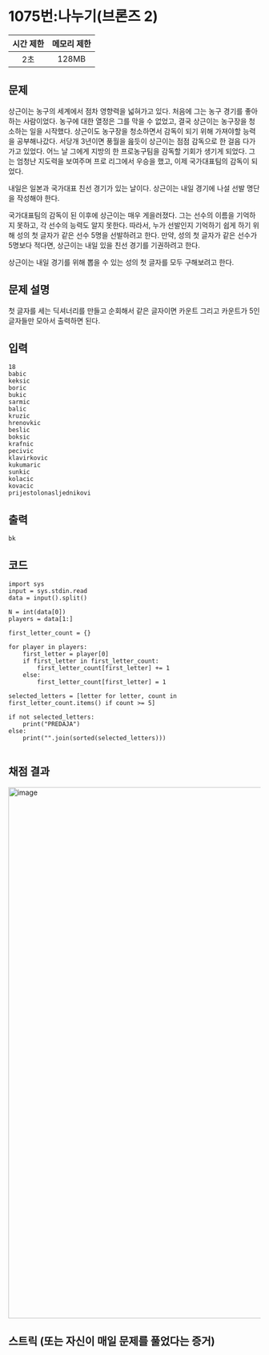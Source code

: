 # 1075번:나누기(브론즈 2)
|시간 제한|메모리 제한|
|:--:|:--:|
|2초|128MB|

## 문제
상근이는 농구의 세계에서 점차 영향력을 넓혀가고 있다. 처음에 그는 농구 경기를 좋아하는 사람이었다. 농구에 대한 열정은 그를 막을 수 없었고, 결국 상근이는 농구장을 청소하는 일을 시작했다. 상근이도 농구장을 청소하면서 감독이 되기 위해 가져야할 능력을 공부해나갔다. 서당개 3년이면 풍월을 읊듯이 상근이는 점점 감독으로 한 걸음 다가가고 있었다. 어느 날 그에게 지방의 한 프로농구팀을 감독할 기회가 생기게 되었다. 그는 엄청난 지도력을 보여주며 프로 리그에서 우승을 했고, 이제 국가대표팀의 감독이 되었다.

내일은 일본과 국가대표 친선 경기가 있는 날이다. 상근이는 내일 경기에 나설 선발 명단을 작성해야 한다.

국가대표팀의 감독이 된 이후에 상근이는 매우 게을러졌다. 그는 선수의 이름을 기억하지 못하고, 각 선수의 능력도 알지 못한다. 따라서, 누가 선발인지 기억하기 쉽게 하기 위해 성의 첫 글자가 같은 선수 5명을 선발하려고 한다. 만약, 성의 첫 글자가 같은 선수가 5명보다 적다면, 상근이는 내일 있을 친선 경기를 기권하려고 한다.

상근이는 내일 경기를 위해 뽑을 수 있는 성의 첫 글자를 모두 구해보려고 한다.

## 문제 설명
첫 글자를 세는 딕셔너리를 만들고 순회해서 같은 글자이면 카운트 그리고 카운트가 5인 글자들만 모아서 출력하면 된다.

## 입력
```
18
babic
keksic
boric
bukic
sarmic
balic
kruzic
hrenovkic
beslic
boksic
krafnic
pecivic
klavirkovic
kukumaric
sunkic
kolacic
kovacic
prijestolonasljednikovi
```

## 출력
```
bk
```
## 코드
```
import sys
input = sys.stdin.read
data = input().split()

N = int(data[0])
players = data[1:]

first_letter_count = {}

for player in players:
    first_letter = player[0]
    if first_letter in first_letter_count:
        first_letter_count[first_letter] += 1
    else:
        first_letter_count[first_letter] = 1

selected_letters = [letter for letter, count in first_letter_count.items() if count >= 5]

if not selected_letters:
    print("PREDAJA")
else:
    print("".join(sorted(selected_letters)))


```

## 채점 결과
<img width="1062" alt="image" src="https://github.com/user-attachments/assets/56fb04eb-a6cc-4127-b7e0-094c2fbeba82">



## 스트릭 (또는 자신이 매일 문제를 풀었다는 증거)
